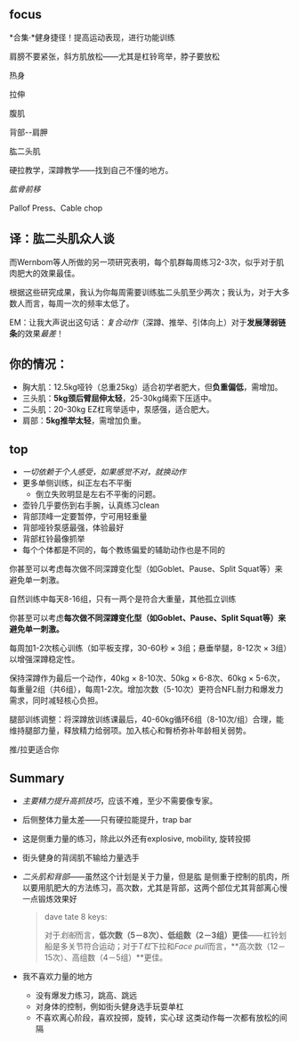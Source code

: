 ## focus

*合集·*健身捷径！提高运动表现，进行功能训练

肩膀不要紧张，斜方肌放松——尤其是杠铃弯举，脖子要放松

热身

拉伸

腹肌

背部--肩胛

肱二头肌

硬拉教学，深蹲教学——找到自己不懂的地方。



*肱骨前移*

Pallof Press、Cable chop





## 译：肱二头肌众人谈

而Wernbom等人所做的另一项研究表明，每个肌群每周练习2-3次，似乎对于肌肉肥大的效果最佳。

根据这些研究成果，我认为你每周需要训练肱二头肌至少两次；我认为，对于大多数人而言，每周一次的频率太低了。

EM：让我大声说出这句话：*复合动作*（深蹲、推举、引体向上）对于**发展薄弱链条**的效果*最差*！

## **你的情况**：

- 胸大肌：12.5kg哑铃（总重25kg）适合初学者肥大，但**负重偏低**，需增加。
- 三头肌：**5kg颈后臂屈伸太轻**，25-30kg绳索下压适中。
- 二头肌：20-30kg EZ杠弯举适中，泵感强，适合肥大。
- 肩部：**5kg推举太轻**，需增加负重。

## top

* *一切依赖于个人感受，如果感觉不对，就换动作*
* 更多单侧训练，纠正左右不平衡
    * 倒立失败明显是左右不平衡的问题。
* 壶铃几乎要伤到右手腕，认真练习clean
* 背部顶峰一定要暂停，宁可用轻重量
* 背部哑铃泵感最强，体验最好
* 背部杠铃最像抓举
* 每个个体都是不同的，每个教练偏爱的辅助动作也是不同的



你甚至可以考虑每次做不同深蹲变化型（如Goblet、Pause、Split Squat等）来避免单一刺激。

自然训练中每天8-16组，只有一两个是符合大重量，其他孤立训练

你甚至可以考虑**每次做不同深蹲变化型（如Goblet、Pause、Split Squat等）来避免单一刺激。**

每周加1-2次核心训练（如平板支撑，30-60秒 × 3组；悬垂举腿，8-12次 × 3组）以增强深蹲稳定性。

保持深蹲作为最后一个动作，40kg × 8-10次、50kg × 6-8次、60kg × 5-6次，每重量2组（共6组），每周1-2次。增加次数（5-10次）更符合NFL耐力和爆发力需求，同时减轻核心负担。

腿部训练调整：将深蹲放训练课最后，40-60kg循环6组（8-10次/组）合理，能维持腿部力量，释放精力给弱项。加入核心和臀桥弥补年龄相关弱势。

推/拉更适合你



## Summary

* *主要精力提升高抓技巧*，应该不难，至少不需要像专家。

* 后侧整体力量太差——只有硬拉能提升，trap bar

* 这是侧重力量的练习，除此以外还有explosive, mobility,  旋转投掷

* 街头健身的背阔肌不输给力量选手

* *二头肌和背部*——虽然这个计划是关于力量，但是肱 是侧重于控制的肌肉，所以要用肌肥大的方法练习，高次数，尤其是背部，这两个部位尤其背部离心慢一点锻炼效果好

    >  dave tate 8 keys:
    >
    > 对于*划船*而言，**低次数（5－8次）、低组数（2－3组）更佳**——杠铃划船是多关节符合运动；对于*T杠*下拉和*Face pull*而言，**高次数（12－15次）、高组数（4－5组）**更佳。

* 我不喜欢力量的地方

    * 没有爆发力练习，跳高、跳远
    * 对身体的控制，例如街头健身选手玩耍单杠
    * 不喜欢离心阶段，喜欢投掷，旋转，实心球 这类动作每一次都有放松的间隔